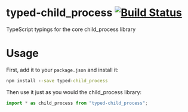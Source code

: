 typed-child_process [![Build Status](https://travis-ci.org/weswigham/typed-child_process.svg)](https://travis-ci.org/weswigham/typed-child_process)
============

TypeScript typings for the core child_process library

Usage
=====

First, add it to your `package.json` and install it:
```cmd
npm install --save typed-child_process
```

Then use it just as you would the child_process library:
```ts
import * as child_process from "typed-child_process";
```